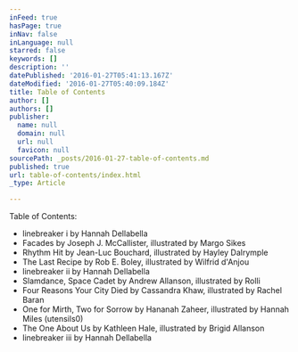```yaml
---
inFeed: true
hasPage: true
inNav: false
inLanguage: null
starred: false
keywords: []
description: ''
datePublished: '2016-01-27T05:41:13.167Z'
dateModified: '2016-01-27T05:40:09.184Z'
title: Table of Contents
author: []
authors: []
publisher:
  name: null
  domain: null
  url: null
  favicon: null
sourcePath: _posts/2016-01-27-table-of-contents.md
published: true
url: table-of-contents/index.html
_type: Article

---
```

Table of Contents:

* linebreaker i by Hannah Dellabella
* Facades by Joseph J. McCallister, illustrated by Margo Sikes 
* Rhythm Hit by Jean-Luc Bouchard, illustrated by Hayley Dalrymple
* The Last Recipe by Rob E. Boley, illustrated by Wilfrid d'Anjou
* linebreaker ii by Hannah Dellabella
* Slamdance, Space Cadet by Andrew Allanson, illustrated by Rolli
* Four Reasons Your City Died by Cassandra Khaw, illustrated by Rachel Baran
* One for Mirth, Two for Sorrow by Hananah Zaheer, illustrated by Hannah Miles (utensils0)
* The One About Us by Kathleen Hale, illustrated by Brigid Allanson
* linebreaker iii by Hannah Dellabella